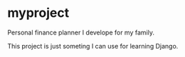 myproject
========

Personal finance planner I develope for my family.

This project is just someting I can use for learning Django.

